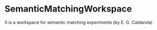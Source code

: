 # SemanticMatchingWorkspace
It is a workspace for semantic matching experiments
 (by E. G. Caldarola)